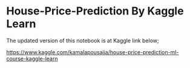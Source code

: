 # House-Price-Prediction By Kaggle Learn

The updated version of this notebook is at Kaggle link below;

https://www.kaggle.com/kamalapousajja/house-price-prediction-ml-course-kaggle-learn
